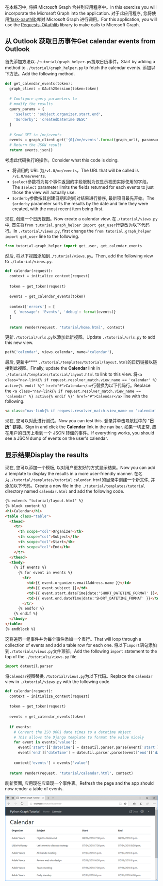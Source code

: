 <!-- markdownlint-disable MD002 MD041 -->

<span data-ttu-id="4d3b4-101">在本练习中, 将把 Microsoft Graph 合并到应用程序中。</span><span class="sxs-lookup"><span data-stu-id="4d3b4-101">In this exercise you will incorporate the Microsoft Graph into the application.</span></span> <span data-ttu-id="4d3b4-102">对于此应用程序, 您将使用[flask-oauthlib](https://requests-oauthlib.readthedocs.io/en/latest/)库对 Microsoft Graph 进行调用。</span><span class="sxs-lookup"><span data-stu-id="4d3b4-102">For this application, you will use the [Requests-OAuthlib](https://requests-oauthlib.readthedocs.io/en/latest/) library to make calls to Microsoft Graph.</span></span>

## <a name="get-calendar-events-from-outlook"></a><span data-ttu-id="4d3b4-103">从 Outlook 获取日历事件</span><span class="sxs-lookup"><span data-stu-id="4d3b4-103">Get calendar events from Outlook</span></span>

<span data-ttu-id="4d3b4-104">首先添加方法以`./tutorial/graph_helper.py`提取日历事件。</span><span class="sxs-lookup"><span data-stu-id="4d3b4-104">Start by adding a method to `./tutorial/graph_helper.py` to fetch the calendar events.</span></span> <span data-ttu-id="4d3b4-105">添加以下方法。</span><span class="sxs-lookup"><span data-stu-id="4d3b4-105">Add the following method.</span></span>

```python
def get_calendar_events(token):
  graph_client = OAuth2Session(token=token)

  # Configure query parameters to
  # modify the results
  query_params = {
    '$select': 'subject,organizer,start,end',
    '$orderby': 'createdDateTime DESC'
  }

  # Send GET to /me/events
  events = graph_client.get('{0}/me/events'.format(graph_url), params=query_params)
  # Return the JSON result
  return events.json()
```

<span data-ttu-id="4d3b4-106">考虑此代码执行的操作。</span><span class="sxs-lookup"><span data-stu-id="4d3b4-106">Consider what this code is doing.</span></span>

- <span data-ttu-id="4d3b4-107">将调用的 URL 为`/v1.0/me/events`。</span><span class="sxs-lookup"><span data-stu-id="4d3b4-107">The URL that will be called is `/v1.0/me/events`.</span></span>
- <span data-ttu-id="4d3b4-108">`$select`参数将为每个事件返回的字段限制为仅显示视图实际使用的字段。</span><span class="sxs-lookup"><span data-stu-id="4d3b4-108">The `$select` parameter limits the fields returned for each events to just those the view will actually use.</span></span>
- <span data-ttu-id="4d3b4-109">`$orderby`参数按其创建日期和时间对结果进行排序, 最新项目最先开始。</span><span class="sxs-lookup"><span data-stu-id="4d3b4-109">The `$orderby` parameter sorts the results by the date and time they were created, with the most recent item being first.</span></span>

<span data-ttu-id="4d3b4-110">现在, 创建一个日历视图。</span><span class="sxs-lookup"><span data-stu-id="4d3b4-110">Now create a calendar view.</span></span> <span data-ttu-id="4d3b4-111">在`./tutorial/views.py`中, 首先将`from tutorial.graph_helper import get_user`行更改为以下代码行。</span><span class="sxs-lookup"><span data-stu-id="4d3b4-111">In `./tutorial/views.py`, first change the `from tutorial.graph_helper import get_user` line to the following.</span></span>

```python
from tutorial.graph_helper import get_user, get_calendar_events
```

<span data-ttu-id="4d3b4-112">然后, 将以下视图添加到`./tutorial/views.py`。</span><span class="sxs-lookup"><span data-stu-id="4d3b4-112">Then, add the following view to `./tutorial/views.py`.</span></span>

```python
def calendar(request):
  context = initialize_context(request)

  token = get_token(request)

  events = get_calendar_events(token)

  context['errors'] = [
    { 'message': 'Events', 'debug': format(events)}
  ]

  return render(request, 'tutorial/home.html', context)
```

<span data-ttu-id="4d3b4-113">更新`./tutorial/urls.py`以添加此新视图。</span><span class="sxs-lookup"><span data-stu-id="4d3b4-113">Update `./tutorial/urls.py` to add this new view.</span></span>

```python
path('calendar', views.calendar, name='calendar'),
```

<span data-ttu-id="4d3b4-114">最后, 更新中\*\*\*\* `./tutorial/templates/tutorial/layout.html`的日历链接以链接到此视图。</span><span class="sxs-lookup"><span data-stu-id="4d3b4-114">Finally, update  the **Calendar** link in `./tutorial/templates/tutorial/layout.html` to link to this view.</span></span> <span data-ttu-id="4d3b4-115">将`<a class="nav-link{% if request.resolver_match.view_name == 'calendar' %} active{% endif %}" href="#">Calendar</a>`行替换为以下代码行。</span><span class="sxs-lookup"><span data-stu-id="4d3b4-115">Replace the `<a class="nav-link{% if request.resolver_match.view_name == 'calendar' %} active{% endif %}" href="#">Calendar</a>` line with the following.</span></span>

```html
<a class="nav-link{% if request.resolver_match.view_name == 'calendar' %} active{% endif %}" href="{% url 'calendar' %}">Calendar</a>
```

<span data-ttu-id="4d3b4-116">现在, 您可以对此进行测试。</span><span class="sxs-lookup"><span data-stu-id="4d3b4-116">Now you can test this.</span></span> <span data-ttu-id="4d3b4-117">登录并单击导航栏中的 "**日历**" 链接。</span><span class="sxs-lookup"><span data-stu-id="4d3b4-117">Sign in and click the **Calendar** link in the nav bar.</span></span> <span data-ttu-id="4d3b4-118">如果一切正常, 应在用户的日历上看到一个 JSON 转储的事件。</span><span class="sxs-lookup"><span data-stu-id="4d3b4-118">If everything works, you should see a JSON dump of events on the user's calendar.</span></span>

## <a name="display-the-results"></a><span data-ttu-id="4d3b4-119">显示结果</span><span class="sxs-lookup"><span data-stu-id="4d3b4-119">Display the results</span></span>

<span data-ttu-id="4d3b4-120">现在, 您可以添加一个模板, 以对用户更友好的方式显示结果。</span><span class="sxs-lookup"><span data-stu-id="4d3b4-120">Now you can add a template to display the results in a more user-friendly manner.</span></span> <span data-ttu-id="4d3b4-121">在名为`./tutorial/templates/tutorial` `calendar.html`的目录中创建一个新文件, 并添加以下代码。</span><span class="sxs-lookup"><span data-stu-id="4d3b4-121">Create a new file in the `./tutorial/templates/tutorial` directory named `calendar.html` and add the following code.</span></span>

```html
{% extends "tutorial/layout.html" %}
{% block content %}
<h1>Calendar</h1>
<table class="table">
  <thead>
    <tr>
      <th scope="col">Organizer</th>
      <th scope="col">Subject</th>
      <th scope="col">Start</th>
      <th scope="col">End</th>
    </tr>
  </thead>
  <tbody>
    {% if events %}
      {% for event in events %}
        <tr>
          <td>{{ event.organizer.emailAddress.name }}</td>
          <td>{{ event.subject }}</td>
          <td>{{ event.start.dateTime|date:'SHORT_DATETIME_FORMAT' }}</td>
          <td>{{ event.end.dateTime|date:'SHORT_DATETIME_FORMAT' }}</td>
        </tr>
      {% endfor %}
    {% endif %}
  </tbody>
</table>
{% endblock %}
```

<span data-ttu-id="4d3b4-122">这将遍历一组事件并为每个事件添加一个表行。</span><span class="sxs-lookup"><span data-stu-id="4d3b4-122">That will loop through a collection of events and add a table row for each one.</span></span> <span data-ttu-id="4d3b4-123">将以下`import`语句添加到`./tutorials/views.py`文件顶部。</span><span class="sxs-lookup"><span data-stu-id="4d3b4-123">Add the following `import` statement to the top of the `./tutorials/views.py` file.</span></span>

```python
import dateutil.parser
```

<span data-ttu-id="4d3b4-124">将`calendar`视图替换`./tutorial/views.py`为以下代码。</span><span class="sxs-lookup"><span data-stu-id="4d3b4-124">Replace the `calendar` view in `./tutorial/views.py` with the following code.</span></span>

```python
def calendar(request):
  context = initialize_context(request)

  token = get_token(request)

  events = get_calendar_events(token)

  if events:
    # Convert the ISO 8601 date times to a datetime object
    # This allows the Django template to format the value nicely
    for event in events['value']:
      event['start']['dateTime'] = dateutil.parser.parse(event['start']['dateTime'])
      event['end']['dateTime'] = dateutil.parser.parse(event['end']['dateTime'])

    context['events'] = events['value']

  return render(request, 'tutorial/calendar.html', context)
```

<span data-ttu-id="4d3b4-125">刷新页面, 应用现在应呈现一个事件表。</span><span class="sxs-lookup"><span data-stu-id="4d3b4-125">Refresh the page and the app should now render a table of events.</span></span>

![事件表的屏幕截图](./images/add-msgraph-01.png)
